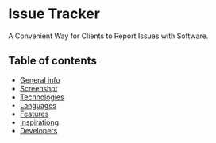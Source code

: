 # Issue Tracker

A Convenient Way for Clients to Report Issues with Software.

## Table of contents

* [General info](#general-info)
* [Screenshot](#screenshot)
* [Technologies](#technologies)
* [Languages](#languages)
* [Features](#features)
* [Inspiration](#inspiration)g
* [Developers](#developers)



